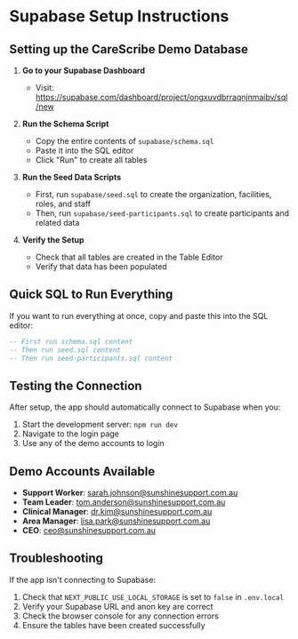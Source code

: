 # Supabase Setup Instructions

## Setting up the CareScribe Demo Database

1. **Go to your Supabase Dashboard**
   - Visit: https://supabase.com/dashboard/project/ongxuvdbrraqnjnmaibv/sql/new

2. **Run the Schema Script**
   - Copy the entire contents of `supabase/schema.sql`
   - Paste it into the SQL editor
   - Click "Run" to create all tables

3. **Run the Seed Data Scripts**
   - First, run `supabase/seed.sql` to create the organization, facilities, roles, and staff
   - Then, run `supabase/seed-participants.sql` to create participants and related data

4. **Verify the Setup**
   - Check that all tables are created in the Table Editor
   - Verify that data has been populated

## Quick SQL to Run Everything

If you want to run everything at once, copy and paste this into the SQL editor:

```sql
-- First run schema.sql content
-- Then run seed.sql content
-- Then run seed-participants.sql content
```

## Testing the Connection

After setup, the app should automatically connect to Supabase when you:
1. Start the development server: `npm run dev`
2. Navigate to the login page
3. Use any of the demo accounts to login

## Demo Accounts Available

- **Support Worker**: sarah.johnson@sunshinesupport.com.au
- **Team Leader**: tom.anderson@sunshinesupport.com.au
- **Clinical Manager**: dr.kim@sunshinesupport.com.au
- **Area Manager**: lisa.park@sunshinesupport.com.au
- **CEO**: ceo@sunshinesupport.com.au

## Troubleshooting

If the app isn't connecting to Supabase:
1. Check that `NEXT_PUBLIC_USE_LOCAL_STORAGE` is set to `false` in `.env.local`
2. Verify your Supabase URL and anon key are correct
3. Check the browser console for any connection errors
4. Ensure the tables have been created successfully